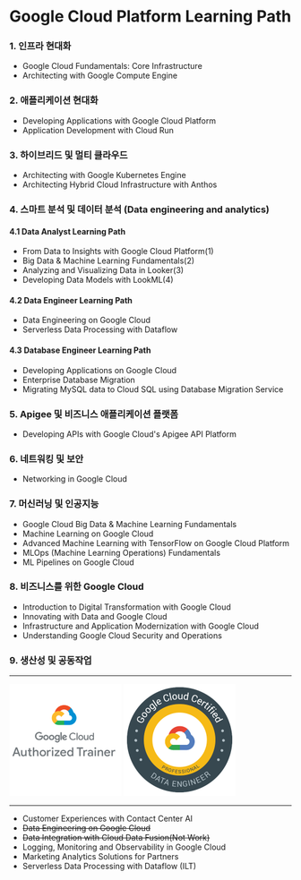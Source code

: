 # Google Cloud Platform Learning Path

### 1. 인프라 현대화
- Google Cloud Fundamentals: Core Infrastructure
- Architecting with Google Compute Engine

### 2. 애플리케이션 현대화
- Developing Applications with Google Cloud Platform
- Application Development with Cloud Run

### 3. 하이브리드 및 멀티 클라우드
- Architecting with Google Kubernetes Engine
- Architecting Hybrid Cloud Infrastructure with Anthos

### 4. 스마트 분석 및 데이터 분석 (Data engineering and analytics)
#### 4.1 Data Analyst Learning Path
  - From Data to Insights with Google Cloud Platform(1)
  - Big Data & Machine Learning Fundamentals(2)
  - Analyzing and Visualizing Data in Looker(3)
  - Developing Data Models with LookML(4)

#### 4.2 Data Engineer Learning Path
  - Data Engineering on Google Cloud
  - Serverless Data Processing with Dataflow

#### 4.3 Database Engineer Learning Path
  - Developing Applications on Google Cloud
  - Enterprise Database Migration
  - Migrating MySQL data to Cloud SQL using Database Migration Service

### 5. Apigee 및 비즈니스 애플리케이션 플랫폼
- Developing APIs with Google Cloud's Apigee API Platform

### 6. 네트워킹 및 보안
- Networking in Google Cloud

### 7. 머신러닝 및 인공지능
- Google Cloud Big Data & Machine Learning Fundamentals
- Machine Learning on Google Cloud
- Advanced Machine Learning with TensorFlow on Google Cloud Platform
- MLOps (Machine Learning Operations) Fundamentals
- ML Pipelines on Google Cloud

### 8. 비즈니스를 위한 Google Cloud
- Introduction to Digital Transformation with Google Cloud
- Innovating with Data and Google Cloud
- Infrastructure and Application Modernization with Google Cloud
- Understanding Google Cloud Security and Operations

### 9. 생산성 및 공동작업

---

![GCP Trainer](Z1.Etc/Certifications/gcp_instructor_thumb.png)
![GCP DE](Z1.Etc/Certifications/gcp_data_engineer_thumb.png)

---

- Customer Experiences with Contact Center AI
- ~~Data Engineering on Google Cloud~~
- ~~Data Integration with Cloud Data Fusion(Not Work)~~
- Logging, Monitoring and Observability in Google Cloud
- Marketing Analytics Solutions for Partners
- Serverless Data Processing with Dataflow (ILT)



